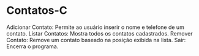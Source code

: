 # Contatos-C
Adicionar Contato: Permite ao usuário inserir o nome e telefone de um contato. Listar Contatos: Mostra todos os contatos cadastrados. Remover Contato: Remove um contato baseado na posição exibida na lista. Sair: Encerra o programa.
